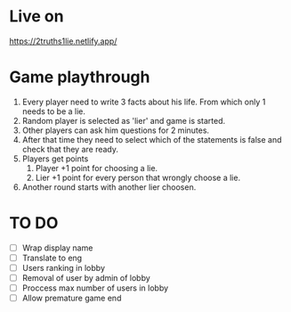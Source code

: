 # Live on 

https://2truths1lie.netlify.app/

# Game playthrough
1. Every player need to write 3 facts about his life. From which only 1 needs to be a lie.
2. Random player is selected as 'lier' and game is started.
3. Other players can ask him questions for 2 minutes.
4. After that time they need to select which of the statements is false and check that they are ready.
5. Players get points
    1. Player +1 point for choosing a lie.
    2. Lier +1 point for every person that wrongly choose a lie.
6. Another round starts with another lier choosen.

# TO DO
- [ ] Wrap display name
- [ ] Translate to eng
- [ ] Users ranking in lobby
- [ ] Removal of user by admin of lobby
- [ ] Proccess max number of users in lobby
- [ ] Allow premature game end
